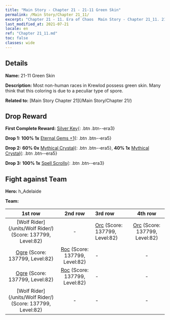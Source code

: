 ```yaml
---
title: "Main Story - Chapter 21 - 21-11 Green Skin"
permalink: /Main Story/Chapter 21_11/
excerpt: "Chapter 21 - 11. Era of Chaos  Main Story - Chapter 21_11. 21-11 Green Skin"
last_modified_at: 2021-07-21
locale: en
ref: "Chapter 21_11.md"
toc: false
classes: wide
---
```


## Details

 **Name:** 21-11 Green Skin

 **Description:** Most non-human races in Krewlod possess green skin. Many think that this coloring is due to a peculiar type of spore.

 **Related to:** [Main Story Chapter 21](/Main Story/Chapter 21/)

## Drop Reward

 **First Complete Reward:** [Silver Key](/Items/con_693/){: .btn .btn--era3}

 **Drop 1:** **100% 1x** [Eternal Gems +1](/Items/mat_72/){: .btn .btn--era5}

 **Drop 2:** **60% 0x** [Mythical Crystal](/Items/mat_66/){: .btn .btn--era5}, **40% 1x** [Mythical Crystal](/Items/mat_66/){: .btn .btn--era5}

 **Drop 3:** **100% 1x** [Spell Scrolls](/Items/con_694/){: .btn .btn--era3}


## Fight against Team
 **Hero:** h_Adelaide

 **Team:**


  | 1st row | 2nd row | 3rd row | 4th row |
  |:----:|:----:|:----|:----:|
  | [Wolf Rider](/units/Wolf Rider/) (Score: 137799, Level:82)  | - | [Orc](/units/Orc/) (Score: 137799, Level:82)  | [Orc](/units/Orc/) (Score: 137799, Level:82)  |
  | [Ogre](/units/Ogre/) (Score: 137799, Level:82)  | [Roc](/units/Roc/) (Score: 137799, Level:82)  | - | - |
  | [Ogre](/units/Ogre/) (Score: 137799, Level:82)  | [Roc](/units/Roc/) (Score: 137799, Level:82)  | - | - |
  | [Wolf Rider](/units/Wolf Rider/) (Score: 137799, Level:82)  | - | - | - |


